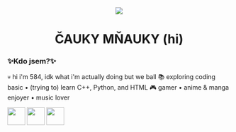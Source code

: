 <div id="header" align="center">
  <img src="https://media.giphy.com/media/v1.Y2lkPTc5MGI3NjExbXFoaDh2Mzg1OTc4bGZzYjd6MTc5bjg5cTBmYTd0N2J3NHpqbm96NCZlcD12MV9pbnRlcm5hbF9naWZfYnlfaWQmY3Q9Zw/SdBCTQOuO2AlZYX3sM/giphy.gif"/>
</div>
<h1 align="center">
  ČAUKY MŇAUKY (hi)
</h1>

### ✨Kdo jsem?✨
💀 hi i'm 584, idk what i'm actually doing but we ball
📚 exploring coding basic • (trying to) learn C++, Python, and HTML
🎮 gamer • anime & manga enjoyer • music lover

<div>
  <img height="40" width="40" src="https://cdn.simpleicons.org/cplusplus/pink" />
  <img height="40" width="40" src="https://cdn.simpleicons.org/html5/pink" />
  <img height="40" width="40" src="https://cdn.simpleicons.org/python/pink" />
</div>


